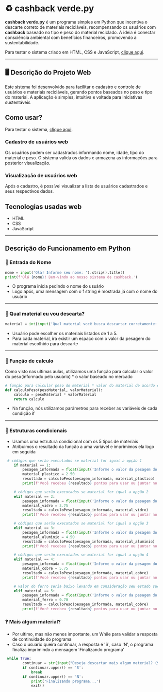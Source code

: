 
# ♻️ cashback verde.py 

**cashback verde.py** é um programa simples em Python que incentiva o descarte correto de materiais recicláveis, recompensando os usuários com **cashback** baseado no tipo e peso do material reciclado. A ideia é conectar consciência ambiental com benefícios financeiros, promovendo a sustentabilidade.

Para testar o sistema criado em HTML, CSS e JavaScript, [clique aqui](https://lucassantdev.github.io/cashback-verde/).


---

## 🖥 Descrição do Projeto Web

Este sistema foi desenvolvido para facilitar o cadastro e controle de usuários e materiais recicláveis, gerando pontos baseados no peso e tipo do material. A aplicação é simples, intuitiva e voltada para iniciativas sustentáveis.

## Como usar?

Para testar o sistema, [clique aqui](https://lucassantdev.github.io/cashback-verde/).

### Cadastro de usuários web

Os usuários podem ser cadastrados informando nome, idade, tipo do material e peso. O sistema valida os dados e armazena as informações para posterior visualização.

### Visualização de usuários web

Após o cadastro, é possível visualizar a lista de usuários cadastrados e seus respectivos dados.

## Tecnologias usadas web

- HTML
- CSS
- JavaScript

---



## Descrição do Funcionamento em Python

### 👤 Entrada do Nome

```python
nome = input('Olá! Informe seu nome: ').strip().title()
print(f'Olá {nome}! Bem-vindo ao nosso sistema de cashback.')
```

- O programa inicia pedindo o nome do usuário
- Logo após, uma mensagem com o f string é mostrada já com o nome do usuário

---

### 🚮 Qual material eu vou descarta?

```python
material = int(input('Qual material você busca descartar corretamente: \n 1- Plástico \n 2- Vidro \n 3- Alumínio \n 4- Cobre \n 5- Ferro \n resposta: '))
```

- Usuário pode escolher os materiais listados de 1 a 5. 
- Para cada material, irá existir um espaço com o valor da pesagem do material escolhido para descarte
  
---

### 🧮 Função de calculo

Como visto nas ultimas aulas, utilizamos uma função para calcular o valor do peso(informado pelo usuário) * o valor baseado no mercado


```python
# função para calcular peso do material * valor do material de acordo com pesquisas feitas
def calculoPeso(pesoMaterial, valorMaterial):
    calculo = pesoMaterial * valorMaterial
    return calculo
```

- Na função, nós utilizamos parâmetros para receber as variáveis de cada condição if

---

### 🔗 Estruturas condicionais

- Usamos uma estrutura condicional com os 5 tipos de materiais
- Atribuimos o resultado da função a uma variável e imprimimos ela logo em seguida


```python
 # códigos que serão executados se material for igual a opção 1
    if material == 1:
        pesagem_informada = float(input('Informe o valor da pesagem do material: '))
        material_plastico = 2.50
        resultado = calculoPeso(pesagem_informada, material_plastico)
        print(f'Você recebeu {resultado} pontos para usar ou juntar no nosso app!!')

    # códigos que serão executados se material for igual a opção 2
    elif material == 2:
        pesagem_informada = float(input('Informe o valor da pesagem do material: '))
        material_vidro = 3.75
        resultado = calculoPeso(pesagem_informada, material_vidro)
        print(f'Você recebeu {resultado} pontos para usar ou juntar no nosso app!!')

    # códigos que serão executados se material for igual a opção 3
    elif material == 3:
        pesagem_informada = float(input('Informe o valor da pesagem do material: '))
        material_aluminio = 4.50
        resultado = calculoPeso(pesagem_informada, material_aluminio)
        print(f'Você recebeu {resultado} pontos para usar ou juntar no nosso app!!')

    # códigos que serão executados se material for igual a opção 4
    elif material == 4:
        pesagem_informada = float(input('Informe o valor da pesagem do material: '))
        material_cobre = 5.75
        resultado = calculoPeso(pesagem_informada, material_cobre)
        print(f'Você recebeu {resultado} pontos para usar ou juntar no nosso app!!')

    # valor do ferro seria baixo levando em consideração seu estado sucateado
    elif material == 5:
        pesagem_informada = float(input('Informe o valor da pesagem do material: '))
        material_ferro = 0.70
        resultado = calculoPeso(pesagem_informada, material_cobre)
        print(f'Você recebeu {resultado} pontos para usar ou juntar no nosso app!!')
```

### ❓ Mais algum material?

- Por ultimo, mas não menos importante, um While para validar a resposta de continuidade do programa
- Caso o usuario queira continuar, a resposta é 'S', caso 'N', o programa finaliza imprimindo a mensagem 'Finalizando programa'

```python
 while True: 
        continuar = str(input("Deseja descartar mais algum material? (S | N): "))
        if continuar.upper() == 'S':
            break
        if continuar.upper() == 'N':
            print('Finalizando programa...')
            exit()
```



